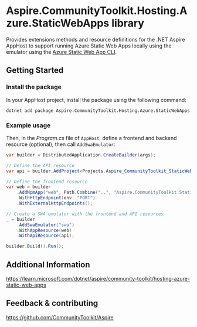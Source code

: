 # Aspire.CommunityToolkit.Hosting.Azure.StaticWebApps library

Provides extensions methods and resource definitions for the .NET Aspire AppHost to support running Azure Static Web Apps locally using the emulator using the [Azure Static Web App CLI](https://learn.microsoft.com/azure/static-web-apps/local-development).

## Getting Started

### Install the package

In your AppHost project, install the package using the following command:

```dotnetcli
dotnet add package Aspire.CommunityToolkit.Hosting.Azure.StaticWebApps
```

### Example usage

Then, in the _Program.cs_ file of `AppHost`, define a frontend and backend resource (optional), then call `AddSwaEmulator`:

```csharp
var builder = DistributedApplication.CreateBuilder(args);

// Define the API resource
var api = builder.AddProject<Projects.Aspire_CommunityToolkit_StaticWebApps_ApiApp>("api");

// Define the frontend resource
var web = builder
    .AddNpmApp("web", Path.Combine("..", "Aspire.CommunityToolkit.StaticWebApps.WebApp"), "dev")
    .WithHttpEndpoint(env: "PORT")
    .WithExternalHttpEndpoints();

// Create a SWA emulator with the frontend and API resources
_ = builder
    .AddSwaEmulator("swa")
    .WithAppResource(web)
    .WithApiResource(api);

builder.Build().Run();
```

## Additional Information

https://learn.microsoft.com/dotnet/aspire/community-toolkit/hosting-azure-static-web-apps

## Feedback & contributing

https://github.com/CommunityToolkit/Aspire
